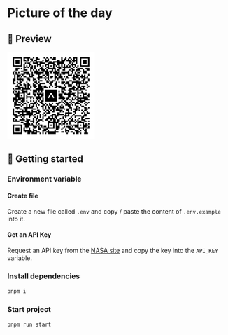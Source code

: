 # Picture of the day

## 👀 Preview

<img src='./eas-update.svg' width='200' alt="Expo preview" />

## 🚀 Getting started

### Environment variable

#### Create file

Create a new file called `.env` and copy / paste the content of `.env.example` into it.

#### Get an API Key

Request an API key from the [NASA site](https://api.nasa.gov/#apod) and copy the key into the `API_KEY` variable.

### Install dependencies

```bash
pnpm i 
```

### Start project

```bash
pnpm run start
```
